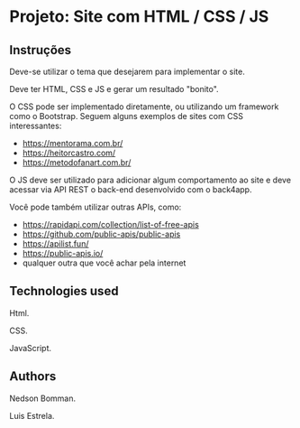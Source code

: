 # Projeto: Site com HTML / CSS / JS
## Instruções
Deve-se utilizar o tema que desejarem para implementar o site.

Deve ter HTML, CSS e JS e gerar um resultado "bonito".

O CSS pode ser implementado diretamente, ou utilizando um framework como o Bootstrap. Seguem alguns exemplos de sites com CSS interessantes:
- https://mentorama.com.br/
- https://heitorcastro.com/
- https://metodofanart.com.br/

O JS deve ser utilizado para adicionar algum comportamento ao site e deve acessar via API REST o back-end desenvolvido com o back4app.

Você pode também utilizar outras APIs, como:
- https://rapidapi.com/collection/list-of-free-apis
- https://github.com/public-apis/public-apis
- https://apilist.fun/
- https://public-apis.io/
- qualquer outra que você achar pela internet

## Technologies used

Html.

CSS.

JavaScript.

## Authors

 Nedson Bomman.
 
 Luis Estrela.
